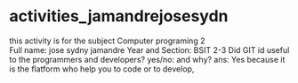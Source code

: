 # activities_jamandrejosesydn
this activity is for the subject Computer programing 2  
Full name: jose sydny jamandre
Year and Section: BSIT 2-3
Did GIT id useful to the programmers and developers? yes/no: and why?
ans: Yes because it is the flatform who help you to code or to develop,
